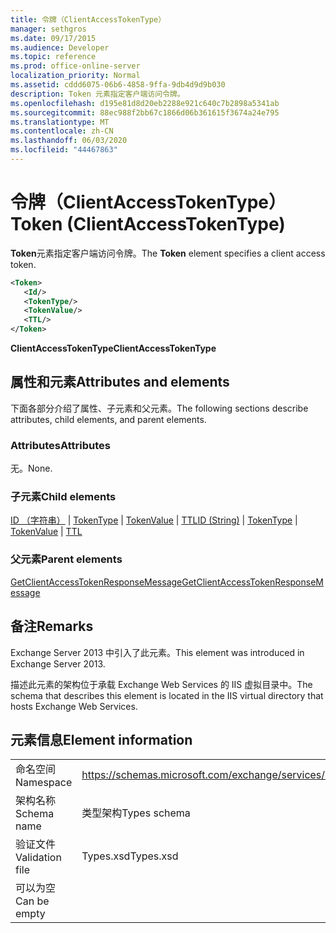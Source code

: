 ```yaml
---
title: 令牌（ClientAccessTokenType）
manager: sethgros
ms.date: 09/17/2015
ms.audience: Developer
ms.topic: reference
ms.prod: office-online-server
localization_priority: Normal
ms.assetid: cddd6075-06b6-4858-9ffa-9db4d9d9b030
description: Token 元素指定客户端访问令牌。
ms.openlocfilehash: d195e81d8d20eb2288e921c640c7b2898a5341ab
ms.sourcegitcommit: 88ec988f2bb67c1866d06b361615f3674a24e795
ms.translationtype: MT
ms.contentlocale: zh-CN
ms.lasthandoff: 06/03/2020
ms.locfileid: "44467863"
---
```

# <a name="token-clientaccesstokentype"></a><span data-ttu-id="121b5-103">令牌（ClientAccessTokenType）</span><span class="sxs-lookup"><span data-stu-id="121b5-103">Token (ClientAccessTokenType)</span></span>

<span data-ttu-id="121b5-104">**Token**元素指定客户端访问令牌。</span><span class="sxs-lookup"><span data-stu-id="121b5-104">The **Token** element specifies a client access token.</span></span> 
  
```XML
<Token>
   <Id/>
   <TokenType/>
   <TokenValue/>
   <TTL/>
</Token>
```

 <span data-ttu-id="121b5-105">**ClientAccessTokenType**</span><span class="sxs-lookup"><span data-stu-id="121b5-105">**ClientAccessTokenType**</span></span>
## <a name="attributes-and-elements"></a><span data-ttu-id="121b5-106">属性和元素</span><span class="sxs-lookup"><span data-stu-id="121b5-106">Attributes and elements</span></span>

<span data-ttu-id="121b5-107">下面各部分介绍了属性、子元素和父元素。</span><span class="sxs-lookup"><span data-stu-id="121b5-107">The following sections describe attributes, child elements, and parent elements.</span></span>
  
### <a name="attributes"></a><span data-ttu-id="121b5-108">Attributes</span><span class="sxs-lookup"><span data-stu-id="121b5-108">Attributes</span></span>

<span data-ttu-id="121b5-109">无。</span><span class="sxs-lookup"><span data-stu-id="121b5-109">None.</span></span>
  
### <a name="child-elements"></a><span data-ttu-id="121b5-110">子元素</span><span class="sxs-lookup"><span data-stu-id="121b5-110">Child elements</span></span>

<span data-ttu-id="121b5-111">[ID （字符串）](id-string.md)  | [TokenType](tokentype.md)  | [TokenValue](tokenvalue.md)  | [TTL](ttl.md)</span><span class="sxs-lookup"><span data-stu-id="121b5-111">[ID (String)](id-string.md) | [TokenType](tokentype.md) | [TokenValue](tokenvalue.md) | [TTL](ttl.md)</span></span>
  
### <a name="parent-elements"></a><span data-ttu-id="121b5-112">父元素</span><span class="sxs-lookup"><span data-stu-id="121b5-112">Parent elements</span></span>

[<span data-ttu-id="121b5-113">GetClientAccessTokenResponseMessage</span><span class="sxs-lookup"><span data-stu-id="121b5-113">GetClientAccessTokenResponseMessage</span></span>](getclientaccesstokenresponsemessage.md)
  
## <a name="remarks"></a><span data-ttu-id="121b5-114">备注</span><span class="sxs-lookup"><span data-stu-id="121b5-114">Remarks</span></span>

<span data-ttu-id="121b5-115">Exchange Server 2013 中引入了此元素。</span><span class="sxs-lookup"><span data-stu-id="121b5-115">This element was introduced in Exchange Server 2013.</span></span>
  
<span data-ttu-id="121b5-116">描述此元素的架构位于承载 Exchange Web Services 的 IIS 虚拟目录中。</span><span class="sxs-lookup"><span data-stu-id="121b5-116">The schema that describes this element is located in the IIS virtual directory that hosts Exchange Web Services.</span></span>
  
## <a name="element-information"></a><span data-ttu-id="121b5-117">元素信息</span><span class="sxs-lookup"><span data-stu-id="121b5-117">Element information</span></span>

|||
|:-----|:-----|
|<span data-ttu-id="121b5-118">命名空间</span><span class="sxs-lookup"><span data-stu-id="121b5-118">Namespace</span></span>  <br/> |https://schemas.microsoft.com/exchange/services/2006/types  <br/> |
|<span data-ttu-id="121b5-119">架构名称</span><span class="sxs-lookup"><span data-stu-id="121b5-119">Schema name</span></span>  <br/> |<span data-ttu-id="121b5-120">类型架构</span><span class="sxs-lookup"><span data-stu-id="121b5-120">Types schema</span></span>  <br/> |
|<span data-ttu-id="121b5-121">验证文件</span><span class="sxs-lookup"><span data-stu-id="121b5-121">Validation file</span></span>  <br/> |<span data-ttu-id="121b5-122">Types.xsd</span><span class="sxs-lookup"><span data-stu-id="121b5-122">Types.xsd</span></span>  <br/> |
|<span data-ttu-id="121b5-123">可以为空</span><span class="sxs-lookup"><span data-stu-id="121b5-123">Can be empty</span></span>  <br/> ||
   

